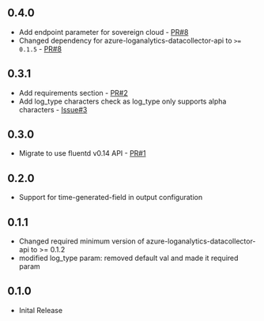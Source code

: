 ## 0.4.0
* Add endpoint parameter for sovereign cloud - [PR#8](https://github.com/yokawasa/fluent-plugin-azure-loganalytics/pull/8)
* Changed dependency for azure-loganalytics-datacollector-api to `>= 0.1.5` - [PR#8](https://github.com/yokawasa/fluent-plugin-azure-loganalytics/pull/8)

## 0.3.1

* Add requirements section - [PR#2](https://github.com/yokawasa/fluent-plugin-azure-loganalytics/pull/2)
* Add log_type characters check as log_type only supports alpha characters - [Issue#3](https://github.com/yokawasa/fluent-plugin-azure-loganalytics/issues/3)

## 0.3.0

* Migrate to use fluentd v0.14 API - [PR#1](https://github.com/yokawasa/fluent-plugin-azure-loganalytics/pull/1)

## 0.2.0
* Support for time-generated-field in output configuration

## 0.1.1
* Changed required minimum version of azure-loganalytics-datacollector-api to >= 0.1.2
* modified log_type param: removed default val and made it required param

## 0.1.0

* Inital Release
